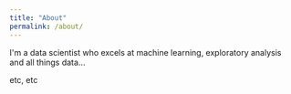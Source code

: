```yaml
---
title: "About"
permalink: /about/
---
```


I'm a data scientist who excels at machine learning, exploratory analysis and all things data...

etc, etc
